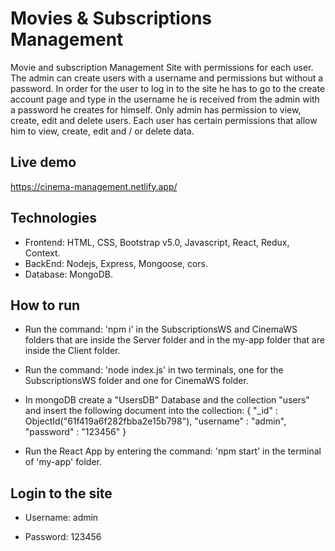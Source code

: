 
# Movies & Subscriptions Management

Movie and subscription Management Site with permissions for each user.
The admin can create users with a username and permissions but without a password.
In order for the user to log in to the site he has to go to the create account page 
and type in the username he is received from the admin with a password he creates for himself.
Only admin has permission to view, create, edit and delete users.
Each user has certain permissions that allow him to view, create, edit and / or delete data.

## Live demo

https://cinema-management.netlify.app/

## Technologies

*	Frontend: HTML, CSS, Bootstrap v5.0, Javascript, React, Redux, Context.
*	BackEnd: Nodejs, Express, Mongoose, cors.
*	Database: MongoDB.

## How to run

* Run the command: 'npm i' in the SubscriptionsWS and CinemaWS folders that are inside the Server folder
  and in the my-app folder that are inside the Client folder.
  
* Run the command: 'node index.js' in two terminals, one for the SubscriptionsWS folder and one for CinemaWS folder.

* In mongoDB create a "UsersDB" Database and the collection "users" 
  and insert the following document into the collection: { "_id" : ObjectId("61f419a6f282fbba2e15b798"), "username" : "admin", "password" : "123456" }

* Run the React App by entering the command: 'npm start' in the terminal of 'my-app' folder.

## Login to the site

* Username: admin

* Password: 123456
